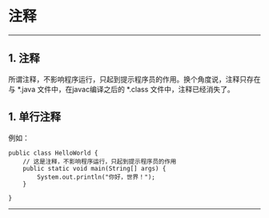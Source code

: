 # 注释

***
## 1. 注释
所谓注释，不影响程序运行，只起到提示程序员的作用。换个角度说，注释只存在与 *.java 文件中，在javac编译之后的 *.class 文件中，注释已经消失了。

## 1. 单行注释
例如：

```
public class HelloWorld {
    // 这是注释，不影响程序运行，只起到提示程序员的作用
    public static void main(String[] args) {
        System.out.println("你好，世界！"); 
    }

}
```

***